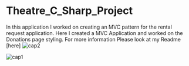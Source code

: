 # Theatre_C_Sharp_Project
In this application I worked on creating an MVC pattern for the rental request application.
Here I created a MVC Application and worked on the Donations page styling.
For more information Please look at my Readme [here]
![cap2](https://user-images.githubusercontent.com/74997705/123323667-afb14c00-d4ea-11eb-84fc-33e97a93f511.PNG)

![cap1](https://user-images.githubusercontent.com/74997705/123323126-f6527680-d4e9-11eb-9cc7-6cec6613dfaa.PNG)

